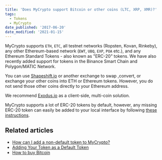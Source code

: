```yaml
---
title: 'Does MyCrypto support Bitcoin or other coins (LTC, XRP, XMR)?'
tags:
  - Tokens
  - MyCrypto
date_published: '2017-06-20'
date_modified: '2021-01-15'
---
```


MyCrypto supports `ETH`, `ETC`, all testnet networks (Ropsten, Kovan, Rinkeby), any other Ethereum-based network (`EWT`, `UBQ`, `EXP`, `POA` etc.), and any Ethereum Standard Tokens - also known as "ERC-20" tokens. We have also recently added support for tokens in the Binance Smart Chain and Polygon/MATIC Network. 

You can use [Shapeshift.io](https://shapeshift.io/) or another exchange to swap ,convert, or exchange your other coins into ETH or Ethereum tokens. However, you do not send those other coins directly to your Ethereum address.

We recommend [Exodus.io](https://www.exodus.io/) as a client-side, multi-coin solution.

MyCrypto supports a lot of ERC-20 tokens by default, however, any missing ERC-20 token can easily be added to your local interface by following [these instructions](/how-to/tokens/showing-and-loading-tokens).

## Related articles

- [How can I add a non-default token to MyCrypto?](/how-to/tokens/showing-and-loading-tokens)
- [Adding Your Token as a Default Token](/developers/add-token-to-default-list)
- [How to buy Bitcoin](/how-to/getting-started/how-to-buy-btc-with-usd)
